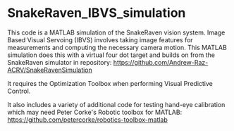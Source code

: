 # SnakeRaven_IBVS_simulation
This code is a MATLAB simulation of the SnakeRaven vision system. Image Based Visual Servoing (IBVS) involves taking image features for measurements and computing the necessary camera motion. This MATLAB simulation does this with a virtual four dot target and builds on from the SnakeRaven simulator in repository: https://github.com/Andrew-Raz-ACRV/SnakeRavenSimulation

It requires the Optimization Toolbox when performing Visual Predictive Control.

It also includes a variety of additional code for testing hand-eye calibration which may need Peter Corke's Robotic toolbox for MATLAB: https://github.com/petercorke/robotics-toolbox-matlab
